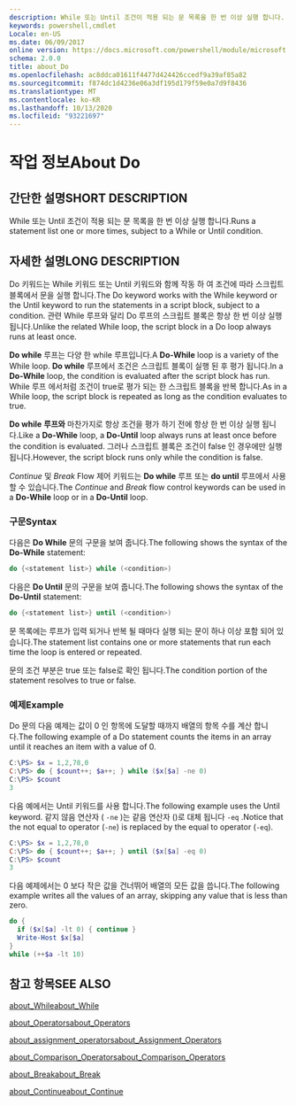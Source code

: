 ```yaml
---
description: While 또는 Until 조건이 적용 되는 문 목록을 한 번 이상 실행 합니다.
keywords: powershell,cmdlet
Locale: en-US
ms.date: 06/09/2017
online version: https://docs.microsoft.com/powershell/module/microsoft.powershell.core/about/about_do?view=powershell-6&WT.mc_id=ps-gethelp
schema: 2.0.0
title: about_Do
ms.openlocfilehash: ac8ddca01611f4477d424426ccedf9a39af85a82
ms.sourcegitcommit: f874dc1d4236e06a3df195d179f59e0a7d9f8436
ms.translationtype: MT
ms.contentlocale: ko-KR
ms.lasthandoff: 10/13/2020
ms.locfileid: "93221697"
---
```

# <a name="about-do"></a><span data-ttu-id="ba76b-104">작업 정보</span><span class="sxs-lookup"><span data-stu-id="ba76b-104">About Do</span></span>

## <a name="short-description"></a><span data-ttu-id="ba76b-105">간단한 설명</span><span class="sxs-lookup"><span data-stu-id="ba76b-105">SHORT DESCRIPTION</span></span>
<span data-ttu-id="ba76b-106">While 또는 Until 조건이 적용 되는 문 목록을 한 번 이상 실행 합니다.</span><span class="sxs-lookup"><span data-stu-id="ba76b-106">Runs a statement list one or more times, subject to a While or Until condition.</span></span>

## <a name="long-description"></a><span data-ttu-id="ba76b-107">자세한 설명</span><span class="sxs-lookup"><span data-stu-id="ba76b-107">LONG DESCRIPTION</span></span>

<span data-ttu-id="ba76b-108">Do 키워드는 While 키워드 또는 Until 키워드와 함께 작동 하 여 조건에 따라 스크립트 블록에서 문을 실행 합니다.</span><span class="sxs-lookup"><span data-stu-id="ba76b-108">The Do keyword works with the While keyword or the Until keyword to run the statements in a script block, subject to a condition.</span></span> <span data-ttu-id="ba76b-109">관련 While 루프와 달리 Do 루프의 스크립트 블록은 항상 한 번 이상 실행 됩니다.</span><span class="sxs-lookup"><span data-stu-id="ba76b-109">Unlike the related While loop, the script block in a Do loop always runs at least once.</span></span>

<span data-ttu-id="ba76b-110">**Do while** 루프는 다양 한 while 루프입니다.</span><span class="sxs-lookup"><span data-stu-id="ba76b-110">A **Do-While** loop is a variety of the While loop.</span></span> <span data-ttu-id="ba76b-111">**Do while** 루프에서 조건은 스크립트 블록이 실행 된 후 평가 됩니다.</span><span class="sxs-lookup"><span data-stu-id="ba76b-111">In a **Do-While** loop, the condition is evaluated after the script block has run.</span></span> <span data-ttu-id="ba76b-112">While 루프 에서처럼 조건이 true로 평가 되는 한 스크립트 블록을 반복 합니다.</span><span class="sxs-lookup"><span data-stu-id="ba76b-112">As in a While loop, the script block is repeated as long as the condition evaluates to true.</span></span>

<span data-ttu-id="ba76b-113">**Do while** **루프와** 마찬가지로 항상 조건을 평가 하기 전에 항상 한 번 이상 실행 됩니다.</span><span class="sxs-lookup"><span data-stu-id="ba76b-113">Like a **Do-While** loop, a **Do-Until** loop always runs at least once before the condition is evaluated.</span></span> <span data-ttu-id="ba76b-114">그러나 스크립트 블록은 조건이 false 인 경우에만 실행 됩니다.</span><span class="sxs-lookup"><span data-stu-id="ba76b-114">However, the script block runs only while the condition is false.</span></span>

<span data-ttu-id="ba76b-115">*Continue* 및 *Break* Flow 제어 키워드는 **Do while** 루프 또는 **do until** 루프에서 사용할 수 있습니다.</span><span class="sxs-lookup"><span data-stu-id="ba76b-115">The *Continue* and *Break* flow control keywords can be used in a **Do-While** loop or in a **Do-Until** loop.</span></span>

### <a name="syntax"></a><span data-ttu-id="ba76b-116">구문</span><span class="sxs-lookup"><span data-stu-id="ba76b-116">Syntax</span></span>

<span data-ttu-id="ba76b-117">다음은 **Do While** 문의 구문을 보여 줍니다.</span><span class="sxs-lookup"><span data-stu-id="ba76b-117">The following shows the syntax of the **Do-While** statement:</span></span>

```powershell
do {<statement list>} while (<condition>)
```

<span data-ttu-id="ba76b-118">다음은 **Do Until** 문의 구문을 보여 줍니다.</span><span class="sxs-lookup"><span data-stu-id="ba76b-118">The following shows the syntax of the **Do-Until** statement:</span></span>

```powershell
do {<statement list>} until (<condition>)
```

<span data-ttu-id="ba76b-119">문 목록에는 루프가 입력 되거나 반복 될 때마다 실행 되는 문이 하나 이상 포함 되어 있습니다.</span><span class="sxs-lookup"><span data-stu-id="ba76b-119">The statement list contains one or more statements that run each time the loop is entered or repeated.</span></span>

<span data-ttu-id="ba76b-120">문의 조건 부분은 true 또는 false로 확인 됩니다.</span><span class="sxs-lookup"><span data-stu-id="ba76b-120">The condition portion of the statement resolves to true or false.</span></span>

### <a name="example"></a><span data-ttu-id="ba76b-121">예제</span><span class="sxs-lookup"><span data-stu-id="ba76b-121">Example</span></span>

<span data-ttu-id="ba76b-122">Do 문의 다음 예제는 값이 0 인 항목에 도달할 때까지 배열의 항목 수를 계산 합니다.</span><span class="sxs-lookup"><span data-stu-id="ba76b-122">The following example of a Do statement counts the items in an array until it reaches an item with a value of 0.</span></span>

```powershell
C:\PS> $x = 1,2,78,0
C:\PS> do { $count++; $a++; } while ($x[$a] -ne 0)
C:\PS> $count
3
```

<span data-ttu-id="ba76b-123">다음 예에서는 Until 키워드를 사용 합니다.</span><span class="sxs-lookup"><span data-stu-id="ba76b-123">The following example uses the Until keyword.</span></span> <span data-ttu-id="ba76b-124">같지 않음 연산자 ( `-ne` )는 같음 연산자 ()로 대체 됩니다 `-eq` .</span><span class="sxs-lookup"><span data-stu-id="ba76b-124">Notice that the not equal to operator (`-ne`) is replaced by the equal to operator (`-eq`).</span></span>

```powershell
C:\PS> $x = 1,2,78,0
C:\PS> do { $count++; $a++; } until ($x[$a] -eq 0)
C:\PS> $count
3
```

<span data-ttu-id="ba76b-125">다음 예제에서는 0 보다 작은 값을 건너뛰어 배열의 모든 값을 씁니다.</span><span class="sxs-lookup"><span data-stu-id="ba76b-125">The following example writes all the values of an array, skipping any value that is less than zero.</span></span>

```powershell
do {
  if ($x[$a] -lt 0) { continue }
  Write-Host $x[$a]
}
while (++$a -lt 10)
```

## <a name="see-also"></a><span data-ttu-id="ba76b-126">참고 항목</span><span class="sxs-lookup"><span data-stu-id="ba76b-126">SEE ALSO</span></span>

[<span data-ttu-id="ba76b-127">about_While</span><span class="sxs-lookup"><span data-stu-id="ba76b-127">about_While</span></span>](about_While.md)

[<span data-ttu-id="ba76b-128">about_Operators</span><span class="sxs-lookup"><span data-stu-id="ba76b-128">about_Operators</span></span>](about_Operators.md)

[<span data-ttu-id="ba76b-129">about_assignment_operators</span><span class="sxs-lookup"><span data-stu-id="ba76b-129">about_Assignment_Operators</span></span>](about_Assignment_Operators.md)

[<span data-ttu-id="ba76b-130">about_Comparison_Operators</span><span class="sxs-lookup"><span data-stu-id="ba76b-130">about_Comparison_Operators</span></span>](about_Comparison_Operators.md)

[<span data-ttu-id="ba76b-131">about_Break</span><span class="sxs-lookup"><span data-stu-id="ba76b-131">about_Break</span></span>](about_Break.md)

[<span data-ttu-id="ba76b-132">about_Continue</span><span class="sxs-lookup"><span data-stu-id="ba76b-132">about_Continue</span></span>](about_Continue.md)
